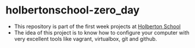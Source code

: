 # holbertonschool-zero_day

- This repository is part of the first week projects at [Holberton School](https://www.holbertonschool.com/co/es/campus_life/bogota)
- The idea of this project is to know how to configure your computer with very excellent tools like vagrant, virtualbox, git and github.